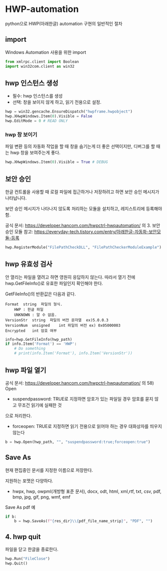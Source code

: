 # HWP-automation
python으로 HWP(아래한글) automation 구현의 일반적인 절차

## import

Windows Automation 사용을 위한 import

``` python
from xmlrpc.client import Boolean
import win32com.client as win32
```

## hwp 인스턴스 생성

-   필수: hwp 인스턴스를 생성
-   선택: 창을 보이지 않게 하고, 읽기 전용으로 설정.

``` python
hwp = win32.gencache.EnsureDispatch("hwpframe.hwpobject")
hwp.XHwpWindows.Item(0).Visible = False
hwp.EditMode = 0 # READ ONLY
```

### hwp 창 보이기

파일 변환 등의 자동화 작업을 할 때 창을 숨기는게 더 좋은 선택이지만,
디버그를 할 때는 hwp 창을 보여주는게 좋다.

``` python
hwp.XHwpWindows.Item(0).Visible = True # DEBUG
```

## 보안 승인

한글 컨트롤을 사용할 때 로컬 파일에 접근하거나 저장하려고 하면 보안 승인
메시지가 나타납니다.

보안 승인 메시지가 나타나지 않도록 처리하는 모듈을 설치하고,
레지스트리에 등록해야 함.

공식 문서: <https://developer.hancom.com/hwpctrl-hwpautomation/> 의 3.
보안 승인 모듈 참고:
<https://everyday-tech.tistory.com/entry/아래한글-자동화-보안모듈-등록>

``` python
hwp.RegisterModule("FilePathCheckDLL", "FilePathCheckerModuleExample") 
```

## hwp 유효성 검사

안 열리는 파일을 열려고 하면 영원히 응답하지 않는다. 따라서 열기 전에
hwp.GetFileInfo()로 유효한 파일인지 확인해야 한다.

GetFileInfo()의 반환값은 다음과 같다.

`Format  string  파일의 형식.`  
`    HWP : 한글 파일`  
`    UNKNOWN : 알 수 없음.`  
`VersionStr  string  파일의 버전 문자열  ex)5.0.0.3`  
`VersionNum  unsigned    int 파일의 버전 ex) 0x05000003`  
`Encrypted   int 암호 여부`

``` python
info=hwp.GetFileInfo(hwp_path)
if info.Item('Format') == 'HWP':
    # Do something
    # print(info.Item('Format'), info.Item('VersionStr'))
```

## hwp 파일 열기

공식 문서: <https://developer.hancom.com/hwpctrl-hwpautomation/> 의 58)
Open

-   suspendpassword: TRUE로 지정하면 암호가 있는 파일일 경우 암호를 묻지
    않고 무조건 읽기에 실패한 것

으로 처리한다.

-   forceopen: TRUE로 지정하면 읽기 전용으로 읽어야 하는 경우 대화상자를
    띄우지 않는다

``` python
b = hwp.Open(hwp_path, "", "suspendpassword:true;forceopen:true")
```

## Save As

현재 편집중인 문서를 지정한 이름으로 저장한다.

지원하는 포맷은 다양하다.

-   hwpx, hwp, owpml(개방형 표준 문서), docx, odt, html, xml,rtf, txt,
    csv, pdf, bmp, jpg, gif, png, wmf, emf

Save As pdf 예

``` python
if b:
    b = hwp.SaveAs(f"{res_dir}\\{pdf_file_name_strip}", "PDF", "")
```

## 4. hwp quit

파일을 닫고 한글을 종료한다.

``` python
hwp.Run("FileClose")
hwp.Quit()
